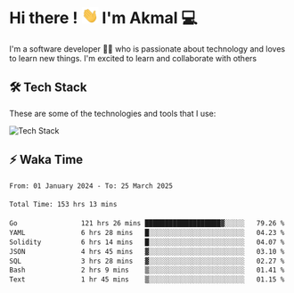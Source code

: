# Hi there ! <img src="https://github.com/ABSphreak/ABSphreak/blob/master/gifs/Hi.gif" width="30"> I'm Akmal  💻

I'm a software developer 👨‍💻 who is passionate about technology and loves to learn new things. I'm excited to learn and collaborate with others

## 🛠️ Tech Stack

These are some of the technologies and tools that I use:

![Tech Stack](https://skillicons.dev/icons?i=typescript,nodejs,javascript,express,nest,sequelize,go,rabbitmq,python,solidity,react,vue,next,nuxtjs,webpack,vite,tailwindcss,bootstrap,css,scss,html,vercel,firebase,heroku,netlify,docker,postgresql,mongodb,redis,mysql,graphql,git,github,gitlab,vscode,figma,postman,pytorch,tensorflow,bash)

## ⚡ Waka Time
<!--START_SECTION:waka-->

```txt
From: 01 January 2024 - To: 25 March 2025

Total Time: 153 hrs 13 mins

Go                121 hrs 26 mins ███████████████████▓░░░░░   79.26 %
YAML              6 hrs 28 mins   █░░░░░░░░░░░░░░░░░░░░░░░░   04.23 %
Solidity          6 hrs 14 mins   █░░░░░░░░░░░░░░░░░░░░░░░░   04.07 %
JSON              4 hrs 45 mins   ▓░░░░░░░░░░░░░░░░░░░░░░░░   03.10 %
SQL               3 hrs 28 mins   ▓░░░░░░░░░░░░░░░░░░░░░░░░   02.27 %
Bash              2 hrs 9 mins    ▒░░░░░░░░░░░░░░░░░░░░░░░░   01.41 %
Text              1 hr 45 mins    ▒░░░░░░░░░░░░░░░░░░░░░░░░   01.15 %
```

<!--END_SECTION:waka-->


